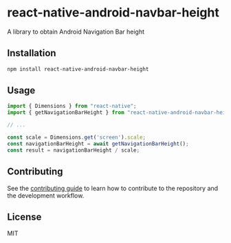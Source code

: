 # react-native-android-navbar-height

A library to obtain Android Navigation Bar height

## Installation

```sh
npm install react-native-android-navbar-height
```

## Usage

```js
import { Dimensions } from "react-native";
import { getNavigationBarHeight } from "react-native-android-navbar-height";

// ...

const scale = Dimensions.get('screen').scale;
const navigationBarHeight = await getNavigationBarHeight();
const result = navigationBarHeight / scale;
```

## Contributing

See the [contributing guide](CONTRIBUTING.md) to learn how to contribute to the repository and the development workflow.

## License

MIT
